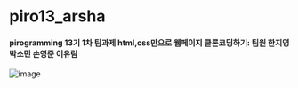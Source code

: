 # piro13_arsha
#### pirogramming 13기 1차 팀과제 html,css만으로 웹페이지 클론코딩하기: 팀원 한지영 박소민 손영준 이유림

![image](https://user-images.githubusercontent.com/61833149/91710221-e0706f80-ebbe-11ea-90f1-d8e25269a16e.png)
